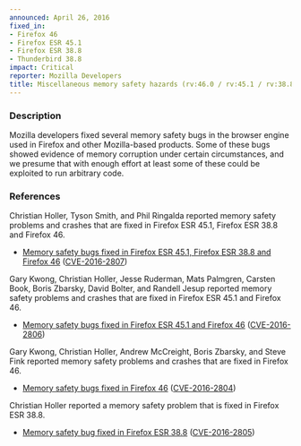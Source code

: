 ```yaml
---
announced: April 26, 2016
fixed_in:
- Firefox 46
- Firefox ESR 45.1
- Firefox ESR 38.8
- Thunderbird 38.8
impact: Critical
reporter: Mozilla Developers
title: Miscellaneous memory safety hazards (rv:46.0 / rv:45.1 / rv:38.8)
---
```


<h3>Description</h3>

<p>Mozilla developers fixed several memory safety bugs in the browser engine used in
Firefox and other Mozilla-based products. Some of these bugs showed evidence of memory
corruption under certain circumstances, and we presume that with enough effort at least
some of these could be exploited to run arbitrary code. 
</p>

<h3>References</h3>

<p>Christian Holler, Tyson Smith, and Phil Ringalda reported memory safety problems and
crashes that are fixed in Firefox ESR 45.1, Firefox ESR 38.8 and Firefox 46.</p>

<ul>
  <li><a
href="https://bugzilla.mozilla.org/buglist.cgi?bug_id=1254164,1254622,1187420,1254876,1252707">
       Memory safety bugs fixed in Firefox ESR 45.1, Firefox ESR 38.8 and Firefox 46</a>
(<a href="http://cve.mitre.org/cgi-bin/cvename.cgi?name=CVE-2016-2807"
class="ex-ref">CVE-2016-2807</a>)</li>
</ul>

<p>Gary Kwong, Christian Holler, Jesse Ruderman, Mats Palmgren, Carsten Book, Boris
Zbarsky, David Bolter, and Randell Jesup reported memory safety problems and crashes that
are fixed in Firefox ESR 45.1 and Firefox 46.</p>

<ul>
  <li><a
href="https://bugzilla.mozilla.org/buglist.cgi?bug_id=1251922,1212328,1242810,1253099,1254122,1255949,1228882,1256065,1238592,1260439,1231919,1258231,1242668">
       Memory safety bugs fixed in Firefox ESR 45.1 and Firefox 46</a>
(<a href="http://cve.mitre.org/cgi-bin/cvename.cgi?name=CVE-2016-2806"
class="ex-ref">CVE-2016-2806</a>)</li>
</ul>

<p>Gary Kwong, Christian Holler, Andrew McCreight, Boris Zbarsky, and Steve Fink reported
memory safety problems and crashes that are fixed in Firefox 46.</p>

<ul>
  <li><a
href="https://bugzilla.mozilla.org/buglist.cgi?bug_id=1240880,1141382,1229855,1155328,1255298,1249183">
       Memory safety bugs fixed in Firefox 46</a>
(<a href="http://cve.mitre.org/cgi-bin/cvename.cgi?name=CVE-2016-2804"
class="ex-ref">CVE-2016-2804</a>)</li>
</ul>

<p>Christian Holler reported a memory safety problem that is fixed in Firefox ESR 38.8.</p>

<ul>
  <li><a href="https://bugzilla.mozilla.org/show_bug.cgi?id=1241731">
       Memory safety bug fixed in Firefox ESR 38.8</a>
(<a href="http://cve.mitre.org/cgi-bin/cvename.cgi?name=CVE-2016-2805"
class="ex-ref">CVE-2016-2805</a>)</li>
</ul>

